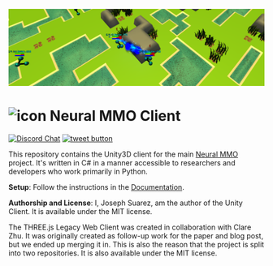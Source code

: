 ![env](resource/v1-5_splash.png)

# ![icon](resource/icon_pixel.png) Neural MMO Client

[![Discord Chat](https://img.shields.io/discord/569049269051457537.svg)](https://discord.gg/BkMmFUC)
<a href="https://twitter.com/jsuarez5341?ref_src=twsrc%5Etfw" target="_blank">
  <img src="http://jpillora.com/github-twitter-button/img/tweet.png"
       alt="tweet button" title="Follow"></img>
</a>

This repository contains the Unity3D client for the main [Neural MMO](https://github.com/jsuarez5341/neural-mmo) project. It's written in C# in a manner accessible to researchers and developers who work primarily in Python.


**Setup**: Follow the instructions in the [Documentation](https://neuralmmo.github.io>).


**Authorship and License**: I, Joseph Suarez, am the author of the Unity Client. It is available under the MIT license.

The THREE.js Legacy Web Client was created in collaboration with Clare Zhu. It was originally created as follow-up work for the paper and blog post, but we ended up merging it in. This is also the reason that the project is split into two repositories. It is also available under the MIT license.

